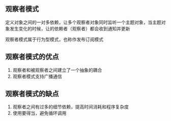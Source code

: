 ## 观察者模式

定义对象之间的一对多依赖，让多个观察者对象同时监听一个主题对象，当主题对象发生变化的时候，让的依赖者（观察者）都会收到通知并更新

观察者模式属于行为型模式，也称作发布订阅模式


## 观察者模式的优点
1. 观察者和被观察者之间建立了一个抽象的耦合
2. 观察者模式支持广播通信

## 观察者模式的缺点
1. 观察者之间有过多的细节依赖，提高时间消耗和程序复杂度
2. 使用要得当，避免循环调用

